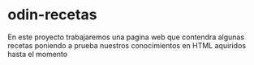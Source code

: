 # odin-recetas
En este proyecto trabajaremos una pagina web que contendra algunas recetas poniendo a prueba nuestros conocimientos en HTML aquiridos hasta el momento

